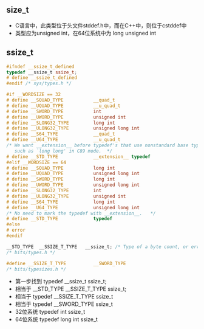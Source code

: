 ## size_t
* C语言中，此类型位于头文件stddef.h中，而在C++中，则位于cstddef中
* 类型应为unsigned int，在64位系统中为 long unsigned int
## ssize_t
```c
#ifndef __ssize_t_defined
typedef __ssize_t ssize_t;
# define __ssize_t_defined
#endif /* sys/types.h */
```
```c
#if __WORDSIZE == 32
# define __SQUAD_TYPE           __quad_t
# define __UQUAD_TYPE           __u_quad_t
# define __SWORD_TYPE           int
# define __UWORD_TYPE           unsigned int
# define __SLONG32_TYPE         long int
# define __ULONG32_TYPE         unsigned long int
# define __S64_TYPE             __quad_t
# define __U64_TYPE             __u_quad_t
/* We want __extension__ before typedef's that use nonstandard base types
   such as `long long' in C89 mode.  */
# define __STD_TYPE             __extension__ typedef
#elif __WORDSIZE == 64
# define __SQUAD_TYPE           long int
# define __UQUAD_TYPE           unsigned long int
# define __SWORD_TYPE           long int
# define __UWORD_TYPE           unsigned long int
# define __SLONG32_TYPE         int
# define __ULONG32_TYPE         unsigned int
# define __S64_TYPE             long int
# define __U64_TYPE             unsigned long int
/* No need to mark the typedef with __extension__.   */
# define __STD_TYPE             typedef
#else
# error
#endif

__STD_TYPE  __SSIZE_T_TYPE   __ssize_t; /* Type of a byte count, or error.  */
/* bits/types.h */
```
```c
#define __SSIZE_T_TYPE          __SWORD_TYPE
/* bits/typesizes.h */
```
* 第一步找到 typedef __ssize_t ssize_t;
* 相当于     __STD_TYPE  __SSIZE_T_TYPE   ssize_t;
* 相当于     typedef __SSIZE_T_TYPE   ssize_t
* 相当于     typedef  __SWORD_TYPE  ssize_t
* 32位系统   typedef int ssize_t
* 64位系统   typedef long int ssize_t